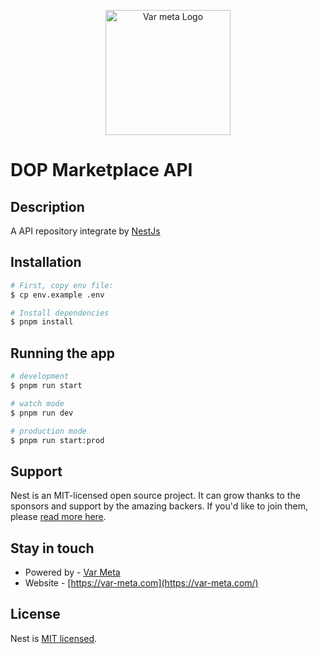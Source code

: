 <p align="center">
  <a href="http://var-meta.com/" target="blank"><img src="https://www.var-meta.com/images/logo_light.svg" width="200" alt="Var meta Logo" /></a>
</p>

# DOP Marketplace API

## Description

A API repository integrate by [NestJs](http://nestjs.com)

## Installation

```bash
# First, copy env file:
$ cp env.example .env
```

```bash
# Install dependencies 
$ pnpm install
```

## Running the app

```bash
# development
$ pnpm run start

# watch mode
$ pnpm run dev

# production mode
$ pnpm run start:prod
```

## Support

Nest is an MIT-licensed open source project. It can grow thanks to the sponsors and support by the amazing backers. If you'd like to join them, please [read more here](https://docs.nestjs.com/support).

## Stay in touch

- Powered by - [Var Meta](https://var-meta.com)
- Website - [https://var-meta.com](https://var-meta.com/)

## License

Nest is [MIT licensed](LICENSE).
